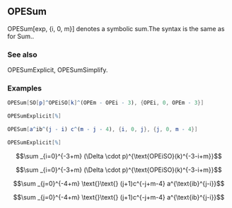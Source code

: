 ##  OPESum 

OPESum[exp, {i, 0, m}] denotes a symbolic sum.The syntax is the same as for Sum..

###  See also 

OPESumExplicit, OPESumSimplify.

###  Examples 

```mathematica
OPESum[SO[p]^OPEiSO[k]^(OPEm - OPEi - 3), {OPEi, 0, OPEm - 3}] 
 
OPESumExplicit[%] 
 
OPESum[a^ib^(j - i) c^(m - j - 4), {i, 0, j}, {j, 0, m - 4}] 
 
OPESumExplicit[%]
```

$$\sum _{i=0}^{-3+m} (\Delta \cdot p)^{\text{OPEiSO}(k)^{-3-i+m}}$$

$$\sum _{i=0}^{-3+m} (\Delta \cdot p)^{\text{OPEiSO}(k)^{-3-i+m}}$$

$$\sum _{j=0}^{-4+m} \text{}\text{} (j+1)c^{-j+m-4} a^{\text{ib}^{j-i}}$$

$$\sum _{j=0}^{-4+m} \text{}\text{} (j+1)c^{-j+m-4} a^{\text{ib}^{j-i}}$$